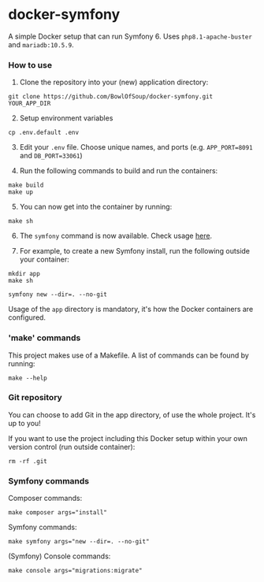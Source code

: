 # docker-symfony
A simple Docker setup that can run Symfony 6. Uses `php8.1-apache-buster` and `mariadb:10.5.9`.

### How to use

1. Clone the repository into your (new) application directory:

```
git clone https://github.com/BowlOfSoup/docker-symfony.git YOUR_APP_DIR
```

2. Setup environment variables

```
cp .env.default .env
```

3. Edit your `.env` file. Choose unique names, and ports (e.g. `APP_PORT=8091` and `DB_PORT=33061`)


4. Run the following commands to build and run the containers:

```
make build 
make up
```

5. You can now get into the container by running:

```
make sh
```

6. The `symfony` command is now available. Check usage [here](https://symfony.com/download).


7. For example, to create a new Symfony install, run the following outside your container:

```
mkdir app
make sh

symfony new --dir=. --no-git
```

Usage of the `app` directory is mandatory, it's how the Docker containers are configured.

### 'make' commands
This project makes use of a Makefile. A list of commands can be found by running:

```
make --help
```

### Git repository
You can choose to add Git in the app directory, of use the whole project. It's up to you!

If you want to use the project including this Docker setup within your own version control (run outside container):

```
rm -rf .git
```

### Symfony commands
Composer commands:
```
make composer args="install"
```

Symfony commands:
```
make symfony args="new --dir=. --no-git"
```

(Symfony) Console commands:
```
make console args="migrations:migrate"
```